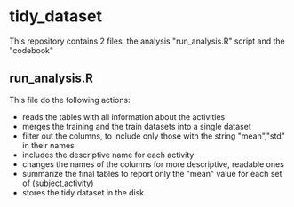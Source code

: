 # tidy_dataset

This repository contains 2 files, the analysis "run_analysis.R" script and the "codebook"

## run_analysis.R

This file do the following actions:
* reads the tables with all information about the activities
* merges the training and the train datasets into a single dataset
* filter out the columns, to include only those with the string "mean","std" in their names
* includes the descriptive name for each activity
* changes the names of the columns for more descriptive, readable ones
* summarize the final tables to report only the "mean" value for each set of (subject,activity)
*  stores the tidy dataset in the disk
